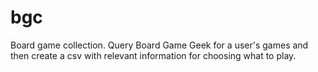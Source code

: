 # bgc
Board game collection. Query Board Game Geek for a user's games and then create a csv with relevant information for choosing what to play.
